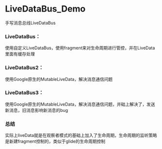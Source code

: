 # LiveDataBus_Demo

手写消息总线LiveDataBus

### LiveDataBus：

使用自定义LiveDataBus，使用fragment来对生命周期进行管控，并在LiveData里面有缓存处理

### LiveDataBus2：

使用Google原生的MutableLiveData，解决消息通信问题

### LiveDataBus3：

使用Google原生的MutableLiveData，解决消息通信问题，并础上解决了，发送新消息，旧消息影响新消息的bug

### 总结

实际上liveData就是在观察者模式的基础上加入了生命周期，生命周期的监听策略是新建fragment控制的，类似于glide的生命周期控制